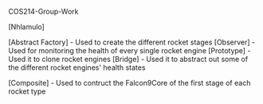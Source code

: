 COS214-Group-Work

[Nhlamulo]

[Abstract Factory] - Used to create the different rocket stages
[Observer] - Used for monitoring the health of every single rocket engine
[Prototype] - Used it to clone rocket engines
[Bridge] - Used it to abstract out some of the different rocket engines' health states
<!-- [Stategy] - Used in a similar fashion to Bridge  -->
[Composite] - Used to contruct the Falcon9Core of the first stage of each rocket type